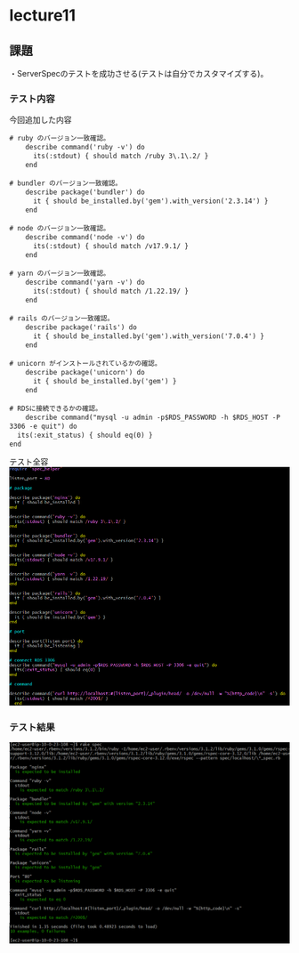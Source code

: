 # lecture11

## 課題
・ServerSpecのテストを成功させる(テストは自分でカスタマイズする)。

### テスト内容

今回追加した内容
```
# ruby のバージョン一致確認。    
    describe command('ruby -v') do
      its(:stdout) { should match /ruby 3\.1\.2/ }
    end

# bundler のバージョン一致確認。
    describe package('bundler') do
      it { should be_installed.by('gem').with_version('2.3.14') }
    end

# node のバージョン一致確認。
    describe command('node -v') do
      its(:stdout) { should match /v17.9.1/ }
    end

# yarn のバージョン一致確認。
    describe command('yarn -v') do
      its(:stdout) { should match /1.22.19/ }
    end

# rails のバージョン一致確認。
    describe package('rails') do
      it { should be_installed.by('gem').with_version('7.0.4') }
    end

# unicorn がインストールされているかの確認。
    describe package('unicorn') do
      it { should be_installed.by('gem') }
    end

# RDSに接続できるかの確認。
    describe command("mysql -u admin -p$RDS_PASSWORD -h $RDS_HOST -P 3306 -e quit") do
  its(:exit_status) { should eq(0) }
end

```
テスト全容
![test](img/img-lecture11/L11-test.png)

### テスト結果
![test-success](img/img-lecture11/L11-test-success.png)


